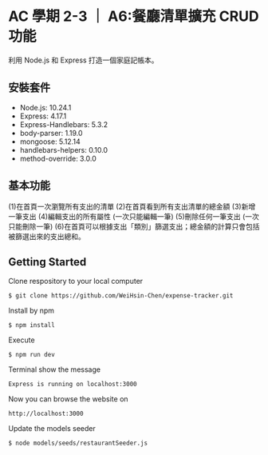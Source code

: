 # AC 學期 2-3 ｜ A6:餐廳清單擴充 CRUD 功能

利用 Node.js 和 Express 打造一個家庭記帳本。

## 安裝套件

- Node.js: 10.24.1
- Express: 4.17.1
- Express-Handlebars: 5.3.2
- body-parser: 1.19.0
- mongoose: 5.12.14
- handlebars-helpers: 0.10.0
- method-override: 3.0.0

## 基本功能

(1)在首頁一次瀏覽所有支出的清單
(2)在首頁看到所有支出清單的總金額
(3)新增一筆支出
(4)編輯支出的所有屬性 (一次只能編輯一筆)
(5)刪除任何一筆支出 (一次只能刪除一筆)
(6)在首頁可以根據支出「類別」篩選支出；總金額的計算只會包括被篩選出來的支出總和。

## Getting Started
Clone respository to your local computer
```
$ git clone https://github.com/WeiHsin-Chen/expense-tracker.git
```
Install by npm
```
$ npm install
```
Execute
```
$ npm run dev
```
Terminal show the message
```
Express is running on localhost:3000
```
Now you can browse the website on
```
http://localhost:3000
```
Update the models seeder
```
$ node models/seeds/restaurantSeeder.js
```
